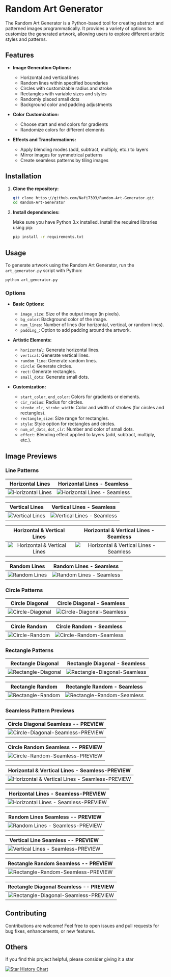 # Random Art Generator


The Random Art Generator is a Python-based tool for creating abstract and patterned images programmatically. It provides a variety of options to customize the generated artwork, allowing users to explore different artistic styles and patterns.

## Features

- **Image Generation Options:**
  - Horizontal and vertical lines
  - Random lines within specified boundaries
  - Circles with customizable radius and stroke
  - Rectangles with variable sizes and styles
  - Randomly placed small dots
  - Background color and padding adjustments

- **Color Customization:**
  - Choose start and end colors for gradients
  - Randomize colors for different elements

- **Effects and Transformations:**
  - Apply blending modes (add, subtract, multiply, etc.) to layers
  - Mirror images for symmetrical patterns
  - Create seamless patterns by tiling images

## Installation

1. **Clone the repository:**

   ```bash
   git clone https://github.com/Nafi7393/Random-Art-Generator.git
   cd Random-Art-Generator
   ```

2. **Install dependencies:**

   Make sure you have Python 3.x installed. Install the required libraries using pip:

   ```bash
   pip install -r requirements.txt
   ```

## Usage

To generate artwork using the Random Art Generator, run the `art_generator.py` script with Python:

```bash
python art_generator.py
```

### Options

- **Basic Options:**
  - `image_size`: Size of the output image (in pixels).
  - `bg_color`: Background color of the image.
  - `num_lines`: Number of lines (for horizontal, vertical, or random lines).
  - `padding_`: Option to add padding around the artwork.

- **Artistic Elements:**
  - `horizontal`: Generate horizontal lines.
  - `vertical`: Generate vertical lines.
  - `random_line`: Generate random lines.
  - `circle`: Generate circles.
  - `rect`: Generate rectangles.
  - `small_dots`: Generate small dots.

- **Customization:**
  - `start_color`, `end_color`: Colors for gradients or elements.
  - `cir_radius`: Radius for circles.
  - `stroke_clr`, `stroke_width`: Color and width of strokes (for circles and rectangles).
  - `rectangle_size`: Size range for rectangles.
  - `style`: Style option for rectangles and circles.
  - `num_of_dots`, `dot_clr`: Number and color of small dots.
  - `effect`: Blending effect applied to layers (add, subtract, multiply, etc.).


## Image Previews

### Line Patterns

|               Horizontal Lines                |                    Horizontal Lines - Seamless                    |
|:---------------------------------------------:|:-----------------------------------------------------------------:|
| ![Horizontal Lines](DEMO/line-horizontal.jpg) | ![Horizontal Lines - Seamless](DEMO/line-horizontal-seamless.jpg) |

|              Vertical Lines               |                   Vertical Lines - Seamless                   |
|:-----------------------------------------:|:-------------------------------------------------------------:|
| ![Vertical Lines](DEMO/line-vertical.jpg) | ![Vertical Lines - Seamless](DEMO/line-vertical-seamless.jpg) |

|                      Horizontal & Vertical Lines                      |                          Horizontal & Vertical Lines - Seamless                           |
|:---------------------------------------------------------------------:|:-----------------------------------------------------------------------------------------:|
| ![Horizontal & Vertical Lines](DEMO/line-horizontal_and_vertical.jpg) | ![Horizontal & Vertical Lines - Seamless](DEMO/line-horizontal_and_vertical-seamless.jpg) |

|             Random Lines              |                  Random Lines - Seamless                  |
|:-------------------------------------:|:---------------------------------------------------------:|
| ![Random Lines](DEMO/line-random.jpg) | ![Random Lines - Seamless](DEMO/line-random-seamless.jpg) |



### Circle Patterns

|               Circle Diagonal                |                   Circle Diagonal - Seamless                   |
|:--------------------------------------------:|:--------------------------------------------------------------:|
| ![Circle-Diagonal](DEMO/circle-diagonal.jpg) | ![Circle-Diagonal-Seamless](DEMO/circle-diagonal-seamless.jpg) |

|              Circle Random               |                  Circle Random - Seamless                  |
|:----------------------------------------:|:----------------------------------------------------------:|
| ![Circle-Random](DEMO/circle-random.jpg) | ![Circle-Random-Seamless](DEMO/circle-random-seamless.jpg) |

### Rectangle Patterns

|                 Rectangle Diagonal                 |                    Rectangle Diagonal - Seamless                     |
|:--------------------------------------------------:|:--------------------------------------------------------------------:|
| ![Rectangle-Diagonal](DEMO/rectangle-diagonal.jpg) | ![Rectangle-Diagonal-Seamless](DEMO/rectangle-diagonal-seamless.jpg) |

|                Rectangle Random                |                   Rectangle Random - Seamless                    |
|:----------------------------------------------:|:----------------------------------------------------------------:|
| ![Rectangle-Random](DEMO/rectangle-random.jpg) | ![Rectangle-Random-Seamless](DEMO/rectangle-random-seamless.jpg) |

### Seamless Pattern Previews

|                              Circle Diagonal Seamless -- PREVIEW                               |
|:----------------------------------------------------------------------------------------------:|
| ![Circle-Diagonal-Seamless-PREVIEW](DEMO/pattern-preview/circle-diagonal-seamless-PREVIEW.png) |

|                             Circle Random Seamless -- PREVIEW                              |
|:------------------------------------------------------------------------------------------:|
| ![Circle-Random-Seamless-PREVIEW](DEMO/pattern-preview/circle-random-seamless-PREVIEW.png) |

|                                      Horizontal & Vertical Lines - Seamless-PREVIEW                                       |
|:-------------------------------------------------------------------------------------------------------------------------:|
| ![Horizontal & Vertical Lines - Seamless-PREVIEW](DEMO/pattern-preview/line-horizontal_and_vertical-seamless-PREVIEW.png) |

|                                Horizontal Lines - Seamless-PREVIEW                                |
|:-------------------------------------------------------------------------------------------------:|
| ![Horizontal Lines - Seamless-PREVIEW](DEMO/pattern-preview/line-horizontal-seamless-PREVIEW.png) |

|                             Random Lines Seamless -- PREVIEW                              |
|:-----------------------------------------------------------------------------------------:|
| ![Random Lines - Seamless-PREVIEW](DEMO/pattern-preview/line-random-seamless-PREVIEW.png) |

|                               Vertical Line Seamless -- PREVIEW                               |
|:---------------------------------------------------------------------------------------------:|
| ![Vertical Lines - Seamless-PREVIEW](DEMO/pattern-preview/line-vertical-seamless-PREVIEW.png) |

|                               Rectangle Random Seamless -- PREVIEW                               |
|:------------------------------------------------------------------------------------------------:|
| ![Rectangle-Random-Seamless-PREVIEW](DEMO/pattern-preview/rectangle-random-seamless-PREVIEW.png) |

|                                Rectangle Diagonal Seamless -- PREVIEW                                |
|:----------------------------------------------------------------------------------------------------:|
| ![Rectangle-Diagonal-Seamless-PREVIEW](DEMO/pattern-preview/rectangle-diagonal-seamless-PREVIEW.png) |


## Contributing

Contributions are welcome! Feel free to open issues and pull requests for bug fixes, enhancements, or new features.

## Others
If you find this project helpful, please consider giving it a star

[![Star History Chart](https://api.star-history.com/svg?repos=Nafi7393/Random-Art-Generator&type=Date)](https://star-history.com/#Nafi7393/Random-Art-Generator&Date)
